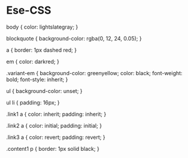 # Ese-CSS

body {
color: lightslategray;
}

blockquote {
background-color: rgba(0, 12, 24, 0.05);
}

a {
border: 1px dashed red;
}

em {
color: darkred;
}

.variant-em {
background-color: greenyellow;
color: black;
font-weight: bold;
font-style: inherit;
}

ul {
background-color: unset;
}

ul li {
padding: 16px;
}

.link1 a {
color: inherit;
padding: inherit;
}

.link2 a {
color: initial;
padding: initial;
}

.link3 a {
color: revert;
padding: revert;
}

.content1 p {
border: 1px solid black;
}
